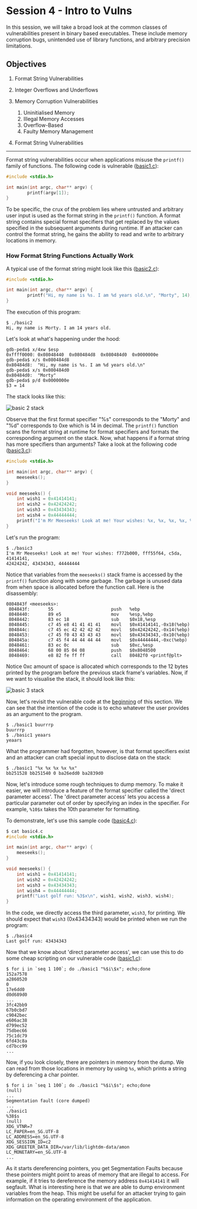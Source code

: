 Session 4 - Intro to Vulns
==========================

In this session, we will take a broad look at the common classes of
vulnerabilities present in binary based executables. These include memory
corruption bugs, unintended use of library functions, and arbitrary precision
limitations.

Objectives
----------

1. Format String Vulnerabilities
2. Integer Overflows and Underflows
3. Memory Corruption Vulnerabilities
    1. Uninitialised Memory
    2. Illegal Memory Accesses
    3. Overflow-Based
    4. Faulty Memory Management


1. Format String Vulnerabilities
--------------------------------

Format string vulnerabilities occur when applications misuse the `printf()`
family of functions. The following code is vulnerable ([basic1.c][1]):

```c
#include <stdio.h>

int main(int argc, char** argv) {
        printf(argv[1]);
}
```

To be specific, the crux of the problem lies where untrusted and arbitrary user
input is used as the format string in the `printf()` function. A format string
contains special format specifiers that get replaced by the values specified in
the subsequent arguments during runtime. If an attacker can control the format
string, he gains the ability to read and write to arbitrary locations in memory.

### How Format String Functions Actually Work

A typical use of the format string might look like this ([basic2.c][2]):

```c
#include <stdio.h>

int main(int argc, char** argv) {
        printf("Hi, my name is %s. I am %d years old.\n", "Morty", 14);
}
```

The execution of this program:

```console
$ ./basic2
Hi, my name is Morty. I am 14 years old.
```

Let's look at what's happening under the hood:

```console
gdb-peda$ x/4xw $esp
0xffff0000: 0x08048440  0x080484d8  0x080484d0  0x0000000e
gdb-peda$ x/s 0x080484d8
0x80484d8:  "Hi, my name is %s. I am %d years old.\n"
gdb-peda$ x/s 0x080484d0
0x80484d0:  "Morty"
gdb-peda$ p/d 0x0000000e
$3 = 14
```

The stack looks like this:

![basic 2 stack][basic2stack]

Observe that the first format specifier "%s" corresponds to the "Morty" and "%d"
corresponds to 0xe which is 14 in decimal. The `printf()` function scans the
format string at runtime for format specifiers and formats the corresponding
argument on the stack. Now, what happens if a format string has more specifiers
than arguments? Take a look at the following code ([basic3.c][2]):

```c
#include <stdio.h>

int main(int argc, char** argv) {
    meeseeks();
}

void meeseeks() {
    int wish1 = 0x41414141;
    int wish2 = 0x42424242;
    int wish3 = 0x43434343;
    int wish4 = 0x44444444;
    printf("I'm Mr Meeseeks! Look at me! Your wishes: %x, %x, %x, %x, %x, %x, %x\n");
}
```

Let's run the program:

```console
$ ./basic3
I'm Mr Meeseeks! Look at me! Your wishes: f772b000, fff55f64, c5da, 41414141,
42424242, 43434343, 44444444
```

Notice that variables from the `meeseeks()` stack frame is accessed by the
`printf()` function along with some garbage. The garbage is unused data from
when space is allocated before the function call. Here is the disassembly:

```console
0804843f <meeseeks>:
 804843f:       55                      push   %ebp
 8048440:       89 e5                   mov    %esp,%ebp
 8048442:       83 ec 18                sub    $0x18,%esp
 8048445:       c7 45 e8 41 41 41 41    movl   $0x41414141,-0x18(%ebp)
 804844c:       c7 45 ec 42 42 42 42    movl   $0x42424242,-0x14(%ebp)
 8048453:       c7 45 f0 43 43 43 43    movl   $0x43434343,-0x10(%ebp)
 804845a:       c7 45 f4 44 44 44 44    movl   $0x44444444,-0xc(%ebp)
 8048461:       83 ec 0c                sub    $0xc,%esp
 8048464:       68 00 85 04 08          push   $0x8048500
 8048469:       e8 82 fe ff ff          call   80482f0 <printf@plt>
```

Notice 0xc amount of space is allocated which corresponds to the 12 bytes
printed by the program before the previous stack frame's variables. Now, if we
want to visualise the stack, it should look like this:

![basic 3 stack][basic3stack]

Now, let's revisit the vulnerable code at the [beginning][1] of this section. We
can see that the intention of the code is to echo whatever the user provides as
an argument to the program.

```console
$ ./basic1 buurrrp
buurrrp
$ ./basic1 yeaars
yeaars
```

What the programmer had forgotten, however, is that format specifiers exist and
an attacker can craft special input to disclose data on the stack:

```console
$ ./basic1 "%x %x %x %x %x"
bb251528 bb251540 0 ba26edd0 ba2839d0
```

Now, let's introduce some rough techniques to dump memory. To make it easier, we
will introduce a feature of the format specifier called the 'direct parameter
access'. The 'direct parameter access' lets you access a particular parameter
out of order by specifying an index in the specifier. For example, `%10$x` takes
the 10th parameter for formatting.

To demonstrate, let's use this sample code ([basic4.c][4]):

```c
$ cat basic4.c
#include <stdio.h>

int main(int argc, char** argv) {
    meeseeks();
}

void meeseeks() {
    int wish1 = 0x41414141;
    int wish2 = 0x42424242;
    int wish3 = 0x43434343;
    int wish4 = 0x44444444;
    printf("Last golf run: %3$x\n", wish1, wish2, wish3, wish4);
}
```

In the code, we directly access the third parameter, `wish3`, for printing. We
should expect that `wish3` (0x43434343) would be printed when we run the
program:

```
$ ./basic4
Last golf run: 43434343
```

Now that we know about 'direct parameter access', we can use this to do some
cheap scripting on our vulnerable code ([basic1.c][1]):

```console
$ for i in `seq 1 100`; do ./basic1 "%$i\$x"; echo;done
152a7578
a2860520
0
17e6dd0
d0d689d0
...
3fc42bb9
67b0cbd7
c9042bec
e606ac38
d799ec52
75dbec66
75c1dc79
6fd43c8a
cd7bcc99
...
```

Now, if you look closely, there are pointers in memory from the dump. We can
read from those locations in memory by using `%s`, which prints a string by
deferencing a char pointer.

```console
$ for i in `seq 1 100`; do ./basic1 "%$i\$s"; echo;done
(null)
...
Segmentation fault (core dumped)
...
./basic1
%38$s
(null)
XDG_VTNR=7
LC_PAPER=en_SG.UTF-8
LC_ADDRESS=en_SG.UTF-8
XDG_SESSION_ID=c2
XDG_GREETER_DATA_DIR=/var/lib/lightdm-data/amon
LC_MONETARY=en_SG.UTF-8
...
```

As it starts dereferencing pointers, you get Segmentation Faults because these
pointers might point to areas of memory that are illegal to access. For example,
if it tries to dereference the memory address `0x41414141` it will segfault.
What is interesting here is that we are able to dump environment variables from
the heap. This might be useful for an attacker trying to gain information on the
operating environment of the application.

[//]: # (Links)
[1]: ./formatstring/basic1.c
[2]: ./formatstring/basic2.c
[3]: ./formatstring/basic3.c
[4]: ./formatstring/basic4.c


[//]: # (Images)
[basic2stack]: ./images/basic2stack.png
[basic3stack]: ./images/basic3stack.png
